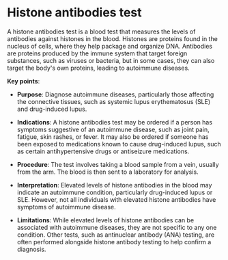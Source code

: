 # Histone antibodies test

A histone antibodies test is a blood test that measures the levels of antibodies against histones in the blood. Histones are proteins found in the nucleus of cells, where they help package and organize DNA. Antibodies are proteins produced by the immune system that target foreign substances, such as viruses or bacteria, but in some cases, they can also target the body's own proteins, leading to autoimmune diseases.

**Key points**:

* **Purpose**: Diagnose autoimmune diseases, particularly those affecting the connective tissues, such as systemic lupus erythematosus (SLE) and drug-induced lupus. 
  
* **Indications**: A histone antibodies test may be ordered if a person has symptoms suggestive of an autoimmune disease, such as joint pain, fatigue, skin rashes, or fever. It may also be ordered if someone has been exposed to medications known to cause drug-induced lupus, such as certain antihypertensive drugs or antiseizure medications.

* **Procedure**: The test involves taking a blood sample from a vein, usually from the arm. The blood is then sent to a laboratory for analysis.

* **Interpretation**: Elevated levels of histone antibodies in the blood may indicate an autoimmune condition, particularly drug-induced lupus or SLE. However, not all individuals with elevated histone antibodies have symptoms of autoimmune disease. 

* **Limitations**: While elevated levels of histone antibodies can be associated with autoimmune diseases, they are not specific to any one condition. Other tests, such as antinuclear antibody (ANA) testing, are often performed alongside histone antibody testing to help confirm a diagnosis.

